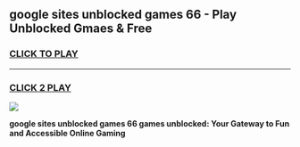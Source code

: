 
## google sites unblocked games 66 - Play Unblocked Gmaes & Free
<h3>
<a href="https://premium.freeplayer.one?title=google_sites_unblocked_games_66&ref=20F">CLICK TO PLAY</a></h3>
<hr>

<h3>
<a href="https://premium.freeplayer.one?title=google_sites_unblocked_games_66&ref=20F">CLICK 2 PLAY</a>
  
</h3>

<a href="https://premium.freeplayer.one?title=google_sites_unblocked_games_66&ref=20F/"><img src="https://clearcache.store/games.png"></a>


**google sites unblocked games 66 games unblocked: Your Gateway to Fun and Accessible Online Gaming**
